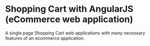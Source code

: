 # Shopping Cart with AngularJS (eCommerce web application)
A single page Shopping Cart web applications with many necessary features of an ecommerce application.
